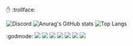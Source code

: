:raised_hand: :trollface:

![Discord](https://img.shields.io/badge/Discord:shoober420-%235865F2.svg?style=for-the-badge&logo=discord&logoColor=white)
![Anurag's GitHub stats](https://github-readme-stats.vercel.app/api?username=shoober420&show_icons=true&theme=highcontrast&show=reviews,prs_merged,prs_merged_percentage) ![Top Langs](https://github-readme-stats.vercel.app/api/top-langs/?username=shoober420&layout=compact&theme=highcontrast&langs_count=20)

:godmode:
<img src="https://img.shields.io/badge/Gentoo-54487A?style=for-the-badge&logo=gentoo&logoColor=white" />
<img src="https://img.shields.io/badge/Arch_Linux-1793D1?style=for-the-badge&logo=arch-linux&logoColor=white" />
<img src="https://img.shields.io/badge/bspwm-2E2E2E.svg?style=for-the-badge&logo=bspwm&logoColor=white" />
<img src="https://img.shields.io/badge/wayst-4D4D4D?style=for-the-badge&logo=wayst&logoColor=white" />
<img src="https://img.shields.io/badge/VIM-%2311AB00.svg?&style=for-the-badge&logo=vim&logoColor=white" />
<img src="https://img.shields.io/badge/Counter_Strike-000000?style=for-the-badge&logo=counter-strike&logoColor=white" />
<img src="https://img.shields.io/badge/PlayStation-003791?style=for-the-badge&logo=playstation&logoColor=white" />